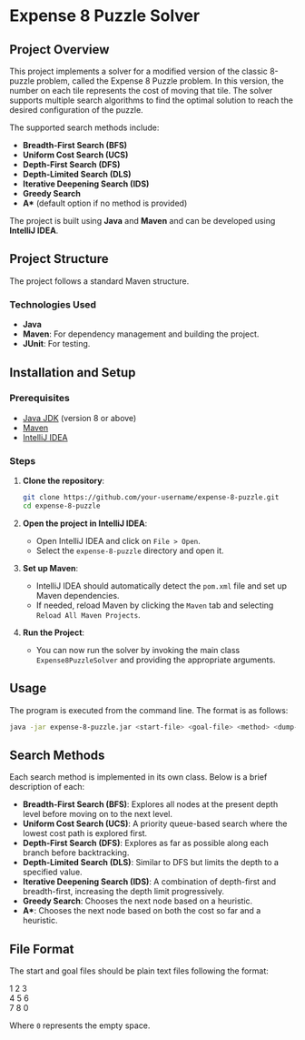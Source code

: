 # Expense 8 Puzzle Solver

## Project Overview

This project implements a solver for a modified version of the classic 8-puzzle problem, called the Expense 8 Puzzle problem. In this version, the number on each tile represents the cost of moving that tile. The solver supports multiple search algorithms to find the optimal solution to reach the desired configuration of the puzzle.

The supported search methods include:
- **Breadth-First Search (BFS)**
- **Uniform Cost Search (UCS)**
- **Depth-First Search (DFS)** 
- **Depth-Limited Search (DLS)** 
- **Iterative Deepening Search (IDS)** 
- **Greedy Search**
- **A\*** (default option if no method is provided)

The project is built using **Java** and **Maven** and can be developed using **IntelliJ IDEA**.

## Project Structure

The project follows a standard Maven structure.

### Technologies Used

- **Java**
- **Maven**: For dependency management and building the project.
- **JUnit**: For testing.

## Installation and Setup

### Prerequisites

- [Java JDK](https://www.oracle.com/java/technologies/javase-jdk11-downloads.html) (version 8 or above)
- [Maven](https://maven.apache.org/download.cgi)
- [IntelliJ IDEA](https://www.jetbrains.com/idea/download/)

### Steps

1. **Clone the repository**:
    ```bash
    git clone https://github.com/your-username/expense-8-puzzle.git
    cd expense-8-puzzle
    ```

2. **Open the project in IntelliJ IDEA**:
    - Open IntelliJ IDEA and click on `File > Open`.
    - Select the `expense-8-puzzle` directory and open it.

3. **Set up Maven**:
    - IntelliJ IDEA should automatically detect the `pom.xml` file and set up Maven dependencies.
    - If needed, reload Maven by clicking the `Maven` tab and selecting `Reload All Maven Projects`.

4. **Run the Project**:
    - You can now run the solver by invoking the main class `Expense8PuzzleSolver` and providing the appropriate arguments.

## Usage

The program is executed from the command line. The format is as follows:

```bash
java -jar expense-8-puzzle.jar <start-file> <goal-file> <method> <dump-flag>
```

## Search Methods

Each search method is implemented in its own class. Below is a brief description of each:

- **Breadth-First Search (BFS)**: Explores all nodes at the present depth level before moving on to the next level.
- **Uniform Cost Search (UCS)**: A priority queue-based search where the lowest cost path is explored first.
- **Depth-First Search (DFS)**: Explores as far as possible along each branch before backtracking.
- **Depth-Limited Search (DLS)**: Similar to DFS but limits the depth to a specified value.
- **Iterative Deepening Search (IDS)**: A combination of depth-first and breadth-first, increasing the depth limit progressively.
- **Greedy Search**: Chooses the next node based on a heuristic.
- **A\***: Chooses the next node based on both the cost so far and a heuristic.

## File Format

The start and goal files should be plain text files following the format:

1 2 3  
4 5 6  
7 8 0  

Where `0` represents the empty space.